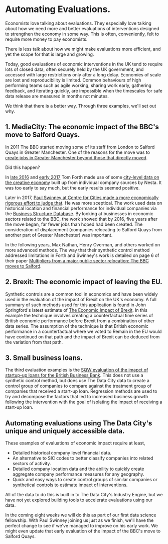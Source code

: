 # Automating Evaluations.

Economists love talking about evaluations. They especially love talking about how we need more and better evaluations of interventions designed to strengthen the economy in some way. This is often, conveniently, felt to require more money to pay economists.

There is less talk about how we might make evaluations more efficient, and yet the scope for that is large and growing.

Today, good evaluations of economic interventions in the UK tend to require lots of closed data, often securely held by the UK government, and accessed with large restrictions only after a long delay. Economies of scale are lost and reproducibility is limited. Common behaviours of high performing teams such as agile working, sharing work early, gathering feedback, and iterating quickly, are impossible when the timescales for safe data release are measured in months not minutes.

We think that there is a better way. Through three examples, we'll set out why.

## 1. MediaCity: The economic impact of the BBC's move to Salford Quays.

In 2011 The BBC started moving some of its staff from London to Salford Quays in Greater Manchester. One of the reasons for the move was to [create jobs in Greater Manchester beyond those that directly moved](https://www.nao.org.uk/wp-content/uploads/2013/05/10143-001_The-BBCs-move-to-Salford.pdf).

Did this happen?

In [late 2016](https://tomforth.co.uk/fiveyearsinmanchester/) and [early 2017](https://www.tomforth.co.uk/movingtomanchester/) Tom Forth made use of some [city-level data on the creative economy](https://www.nesta.org.uk/report/the-geography-of-creativity-in-the-uk/) built up from individual company sources by Nesta. It was too early to say much, but the early results seemed positive.

Later in 2017, [Paul Swinney at Centre for Cities made a more economically rigorous effort to judge that](https://www.centreforcities.org/reader/move-public-sector-jobs-london/relocation-bbc-activities-salford/). He was more sceptical. The work used data on historical location and financial performance for individual companies via the [Business Structure Database](https://www.enterpriseresearch.ac.uk/our-work/data-sources/business-structure-database/). By looking at businesses in economic sectors related to the BBC, the work showed that by 2016, five years after the move began, far fewer jobs than hoped had been created. The consideration of displacement (companies relocating to Salford Quays from another part of Greater Manchester) was important.

In the following years, Max Nathan, Henry Overman, and others worked on more advanced methods. The way that their synthetic control method addressed limitations in Forth and Swinney's work is detailed on page 6 of their paper [Multipliers from a major public sector relocation: The BBC moves to Salford](https://discovery.ucl.ac.uk/id/eprint/10203261/1/Nathan_dp2042.pdf).

## 2. Brexit: The economic impact of leaving the EU.

Synthetic controls are a common tool in economics and have been widely used in the evaluation of the impact of Brexit on the UK's economy. A full summary of such methods used for this application is found in John Springford's latest estimate of [The Economic Impact of Brexit](https://consoc.org.uk/publications/the-economic-impact-of-brexit/). In this example the technique involves creating a counterfactual time series of British economic performance before Brexit from a combination of other data series. The assumption of the technique is that British economic performance in a counterfactual where we voted to Remain in the EU would have continued on that path and the impact of Brexit can be deduced from the variation from that path.

## 3. Small business loans.

The third evaluation examples is the [SQW evaluation of the imapct of startup-up loans for the British Business Bank](https://www.sqw.co.uk/insights-and-publications/SUL_Evaluation). This does not use a synthetic control method, but does use The Data City data to create a control group of companies to compare against the treatment group of companies that received a start-up loan. Regression methods are used to try and decompose the factors that led to increased business growth following the intervention with the goal of isolating the impact of receiving a start-up loan.

## Automating evaluations using The Data City's unique and uniquely accessible data.

These examples of evaluations of economic impact require at least,

* Detailed historical company level financial data.
* An alternative to SIC codes to better classify companies into related sectors of activity.
* Detailed company location data and the ability to quickly create aggregate company performance measures for any geography.
* Quick and easy ways to create control groups of similar companies or synthetical controls to estimate impact of interventions.

All of the data to do this is built in to The Data City's Industry Engine, but we have not yet explored building tools to accelerate evaluations using our data.

In the coming eight weeks we will do this as part of our first data science fellowship. With Paul Swinney joining us just as we finish, we'll have the perfect change to see if we've managed to improve on his early work. We might even update that early evaluation of the impact of the BBC's move to Salford Quays.